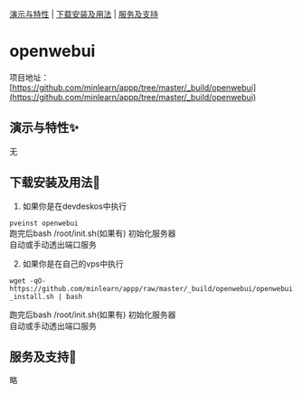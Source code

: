 [演示与特性](#演示与特性) | [下载安装及用法](#下载安装及用法) | [服务及支持](#服务及支持)

openwebui
=====

项目地址：[https://github.com/minlearn/appp/tree/master/_build/openwebui](https://github.com/minlearn/appp/tree/master/_build/openwebui)

演示与特性✨
-----


无



下载安装及用法📄
-----

1) 如果你是在devdeskos中执行  


```pveinst openwebui```  
跑完后bash /root/init.sh(如果有) 初始化服务器  
自动或手动透出端口服务



2) 如果你是在自己的vps中执行


```wget -qO- https://github.com/minlearn/appp/raw/master/_build/openwebui/openwebui_install.sh | bash```  

跑完后bash /root/init.sh(如果有) 初始化服务器  
自动或手动透出端口服务


服务及支持👀
-----

略







